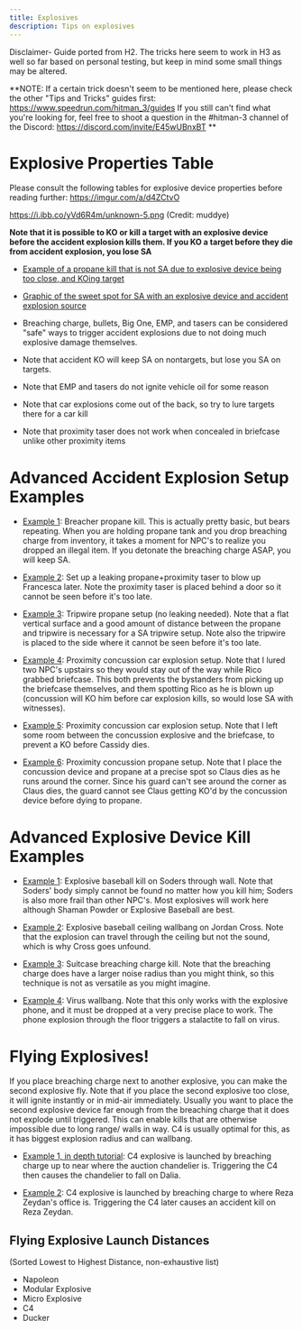 ```yaml
---
title: Explosives
description: Tips on explosives
---
```


Disclaimer- Guide ported from H2. The tricks here seem to work in H3 as well so far based on personal testing, but keep in mind some small things may be altered.

**NOTE: If a certain trick doesn't seem to be mentioned here, please check the other "Tips and Tricks" guides first: https://www.speedrun.com/hitman_3/guides
If you still can't find what you're looking for, feel free to shoot a question in the #hitman-3 channel of the Discord: https://discord.com/invite/E45wUBnxBT
**

# Explosive Properties Table
Please consult the following tables for explosive device properties before reading further: https://imgur.com/a/d4ZCtvO

https://i.ibb.co/yVd6R4m/unknown-5.png
(Credit: muddye)

**Note that it is possible to KO or kill a target with an explosive device before the accident explosion kills them. If you KO a target before they die from accident explosion, you lose SA**
* [Example of a propane kill that is not SA due to explosive device being too close, and KOing target](https://youtu.be/9Y2jrg4JYPI)
* [Graphic of the sweet spot for SA with an explosive device and accident explosion source](https://imgur.com/a/Q9tygKe)
* Breaching charge, bullets, Big One, EMP, and tasers can be considered "safe" ways to trigger accident explosions due to not doing much explosive damage themselves. 

* Note that accident KO will keep SA on nontargets, but lose you SA on targets.
* Note that EMP and tasers do not ignite vehicle oil for some reason
* Note that car explosions come out of the back, so try to lure targets there for a car kill
* Note that proximity taser does not work when concealed in briefcase unlike other proximity items

# Advanced Accident Explosion Setup Examples

* [Example 1](https://youtu.be/jqbNe-RkfMs?t=148): Breacher propane kill. This is actually pretty basic, but bears repeating. When you are holding propane tank and you drop breaching charge from inventory, it takes a moment for NPC's to realize you dropped an illegal item. If you detonate the breaching charge ASAP, you will keep SA.

* [Example 2](https://youtu.be/CASEkNKCG8I?t=185): Set up a leaking propane+proximity taser to blow up Francesca later. Note the proximity taser is placed behind a door so it cannot be seen before it's too late.
 
* [Example 3](https://youtu.be/vf9XCjUlc6I): Tripwire propane setup (no leaking needed). Note that a flat vertical surface and a good amount of distance between the propane and tripwire is necessary for a SA tripwire setup. Note also the tripwire is placed to the side where it cannot be seen before it's too late.

* [Example 4](https://youtu.be/gp_m9OzlHl0?t=134): Proximity concussion car explosion setup. Note that I lured two NPC's upstairs so they would stay out of the way while Rico grabbed briefcase. This both prevents the bystanders from picking up the briefcase themselves, and them spotting Rico as he is blown up (concussion will KO him before car explosion kills, so would lose SA with witnesses).

* [Example 5](https://youtu.be/NTJ0egcBqr0?t=94): Proximity concussion car explosion setup. Note that I left some room between the concussion explosive and the briefcase, to prevent a KO before Cassidy dies.

* [Example 6](https://youtu.be/01N4wAJcQ_w?t=119): Proximity concussion propane setup. Note that I place the concussion device and propane at a precise spot so Claus dies as he runs around the corner. Since his guard can't see around the corner as Claus dies, the guard cannot see Claus getting KO'd by the concussion device before dying to propane.

# Advanced Explosive Device Kill Examples

* [Example 1](https://youtu.be/PqRxJjudG-A?t=13): Explosive baseball kill on Soders through wall. Note that Soders' body simply cannot be found no matter how you kill him; Soders is also more frail than other NPC's. Most explosives will work here although Shaman Powder or Explosive Baseball are best.

* [Example 2](https://youtu.be/ITWmeusSv48?t=64): Explosive baseball ceiling wallbang on Jordan Cross. Note that the explosion can travel through the ceiling but not the sound, which is why Cross goes unfound.

* [Example 3](https://youtu.be/RxrDmDqFk9U?t=66): Suitcase breaching charge kill. Note that the breaching charge does have a larger noise radius than you might think, so this technique is not as versatile as you might imagine.

* [Example 4](https://youtu.be/uNuyQ9zCc-w?t=132): Virus wallbang. Note that this only works with the explosive phone, and it must be dropped at a very precise place to work. The phone explosion through the floor triggers a stalactite to fall on virus.

# Flying Explosives! 
If you place breaching charge next to another explosive, you can make the second explosive fly. Note that if you place the second explosive too close, it will ignite instantly or in mid-air immediately. Usually you want to place the second explosive device far enough from the breaching charge that it does not explode until triggered. This can enable kills that are otherwise impossible due to long range/ walls in way. C4 is usually optimal for this, as it has biggest explosion radius and can wallbang.

* [Example 1, in depth tutorial](https://youtu.be/ywTUAZBngIM): C4 explosive is launched by breaching charge up to near where the auction chandelier is. Triggering the C4 then causes the chandelier to fall on Dalia.

* [Example 2](https://youtu.be/DX0MfURfqPo?t=13): C4 explosive is launched by breaching charge to where Reza Zeydan's office is. Triggering the C4 later causes an accident kill on Reza Zeydan.

## Flying Explosive Launch Distances
(Sorted Lowest to Highest Distance, non-exhaustive list)

* Napoleon
* Modular Explosive
* Micro Explosive
* C4
* Ducker